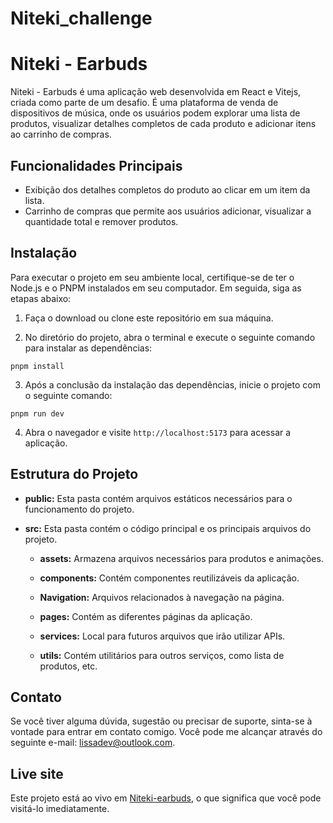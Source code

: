 # Niteki_challenge
# Niteki - Earbuds

Niteki - Earbuds é uma aplicação web desenvolvida em React e Vitejs, criada como parte de um desafio. É uma plataforma de venda de dispositivos de música, onde os usuários podem explorar uma lista de produtos, visualizar detalhes completos de cada produto e adicionar itens ao carrinho de compras.

## Funcionalidades Principais

- Exibição dos detalhes completos do produto ao clicar em um item da lista.
- Carrinho de compras que permite aos usuários adicionar, visualizar a quantidade total e remover produtos.

## Instalação

Para executar o projeto em seu ambiente local, certifique-se de ter o Node.js e o PNPM instalados em seu computador. Em seguida, siga as etapas abaixo:

1. Faça o download ou clone este repositório em sua máquina.

2. No diretório do projeto, abra o terminal e execute o seguinte comando para instalar as dependências:

```
pnpm install
```

3. Após a conclusão da instalação das dependências, inicie o projeto com o seguinte comando:

```
pnpm run dev
```

4. Abra o navegador e visite `http://localhost:5173` para acessar a aplicação.

## Estrutura do Projeto

- **public:** Esta pasta contém arquivos estáticos necessários para o funcionamento do projeto.

- **src:** Esta pasta contém o código principal e os principais arquivos do projeto.

  - **assets:** Armazena arquivos necessários para produtos e animações.

  - **components:** Contém componentes reutilizáveis da aplicação.

  - **Navigation:** Arquivos relacionados à navegação na página.

  - **pages:** Contém as diferentes páginas da aplicação.

  - **services:** Local para futuros arquivos que irão utilizar APIs.

  - **utils:** Contém utilitários para outros serviços, como lista de produtos, etc.

## Contato

Se você tiver alguma dúvida, sugestão ou precisar de suporte, sinta-se à vontade para entrar em contato comigo. Você pode me alcançar através do seguinte e-mail: [lissadev@outlook.com](mailto:lissaidev@outlook.com).

## Live site

Este projeto está ao vivo em [Niteki-earbuds](https://niteki-earbuds.onrender.com), o que significa que você pode visitá-lo imediatamente.
